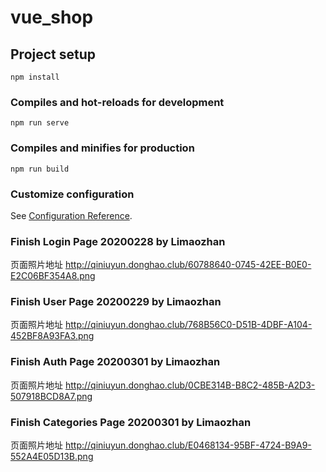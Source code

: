 # vue_shop

## Project setup
```
npm install
```

### Compiles and hot-reloads for development
```
npm run serve
```

### Compiles and minifies for production
```
npm run build
```

### Customize configuration
See [Configuration Reference](https://cli.vuejs.org/config/).

### Finish Login Page 20200228 by Limaozhan
页面照片地址 http://qiniuyun.donghao.club/60788640-0745-42EE-B0E0-E2C06BF354A8.png

### Finish User Page 20200229 by Limaozhan
页面照片地址 http://qiniuyun.donghao.club/768B56C0-D51B-4DBF-A104-452BF8A93FA3.png

### Finish Auth Page 20200301 by Limaozhan
页面照片地址 http://qiniuyun.donghao.club/0CBE314B-B8C2-485B-A2D3-507918BCD8A7.png
### Finish Categories Page 20200301 by Limaozhan
页面照片地址 http://qiniuyun.donghao.club/E0468134-95BF-4724-B9A9-552A4E05D13B.png
